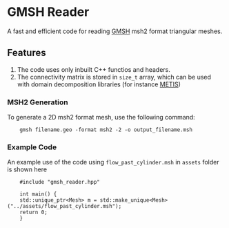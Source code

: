 # GMSH Reader
A fast and efficient code for reading [GMSH](https://gmsh.info/) msh2 format triangular meshes. 

## Features
1. The code uses only inbuilt C++ functios and headers. 
2. The connectivity matrix is stored in `size_t` array, which can be used with domain decomposition libraries (for instance [METIS](https://github.com/KarypisLab/METIS))

### MSH2 Generation
To generate a 2D msh2 format mesh, use the following command:
```
    gmsh filename.geo -format msh2 -2 -o output_filename.msh
```

### Example Code
An example use of the code using `flow_past_cylinder.msh` in `assets` folder is shown here
```
    #include "gmsh_reader.hpp"

    int main() {
    std::unique_ptr<Mesh> m = std::make_unique<Mesh>("../assets/flow_past_cylinder.msh");
    return 0;
    }
````
